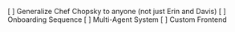 [ ] Generalize Chef Chopsky to anyone (not just Erin and Davis)
[ ] Onboarding Sequence
[ ] Multi-Agent System
[ ] Custom Frontend
